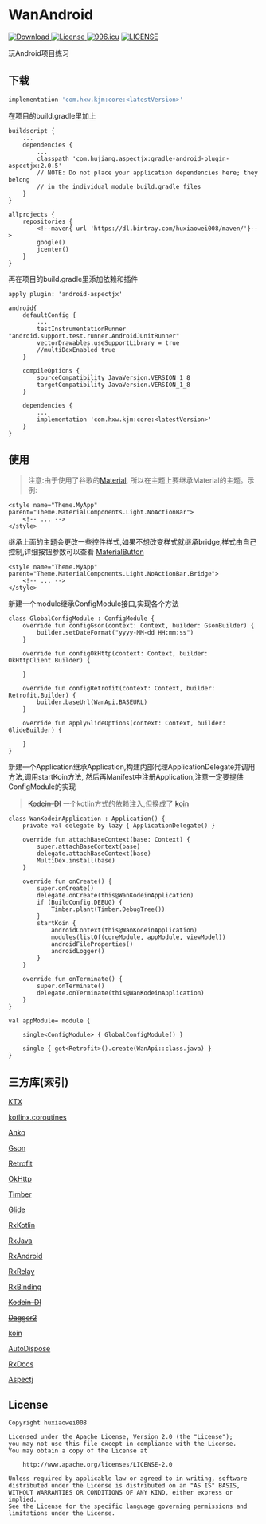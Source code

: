 # WanAndroid
[![Download](https://api.bintray.com/packages/huxiaowei008/maven/Core/images/download.svg) ](https://bintray.com/huxiaowei008/maven/Core/_latestVersion)
[![License](http://img.shields.io/badge/License-Apache%202.0-blue.svg?style=flat-square) ](http://www.apache.org/licenses/LICENSE-2.0)
[![996.icu](https://img.shields.io/badge/link-996.icu-red.svg)](https://996.icu)
[![LICENSE](https://img.shields.io/badge/license-Anti%20996-blue.svg)](https://github.com/996icu/996.ICU/blob/master/LICENSE)

玩Android项目练习

## 下载
```gradle
implementation 'com.hxw.kjm:core:<latestVersion>'
```
在项目的build.gradle里加上
```
buildscript {
    ...
    dependencies {
        ...
        classpath 'com.hujiang.aspectjx:gradle-android-plugin-aspectjx:2.0.5'
        // NOTE: Do not place your application dependencies here; they belong
        // in the individual module build.gradle files
    }
}

allprojects {
    repositories {
        <!--maven{ url 'https://dl.bintray.com/huxiaowei008/maven/'}-->
        google()
        jcenter()
    }
}
```
再在项目的build.gradle里添加依赖和插件
```
apply plugin: 'android-aspectjx'

android{
    defaultConfig {
        ...
        testInstrumentationRunner "android.support.test.runner.AndroidJUnitRunner"
        vectorDrawables.useSupportLibrary = true
        //multiDexEnabled true
    }

    compileOptions {
        sourceCompatibility JavaVersion.VERSION_1_8
        targetCompatibility JavaVersion.VERSION_1_8
    }

    dependencies {
        ...
        implementation 'com.hxw.kjm:core:<latestVersion>'
    }
}
```
## 使用
>注意:由于使用了谷歌的[Material](https://github.com/material-components/material-components-android),
所以在主题上要继承Material的主题。示例:
```
<style name="Theme.MyApp" parent="Theme.MaterialComponents.Light.NoActionBar">
    <!-- ... -->
</style>
```
继承上面的主题会更改一些控件样式,如果不想改变样式就继承bridge,样式由自己控制,详细按钮参数可以查看
[MaterialButton](https://github.com/material-components/material-components-android/blob/master/docs/components/MaterialButton.md)
```
<style name="Theme.MyApp" parent="Theme.MaterialComponents.Light.NoActionBar.Bridge">
    <!-- ... -->
</style>
```
新建一个module继承ConfigModule接口,实现各个方法
```
class GlobalConfigModule : ConfigModule {
    override fun configGson(context: Context, builder: GsonBuilder) {
        builder.setDateFormat("yyyy-MM-dd HH:mm:ss")
    }

    override fun configOkHttp(context: Context, builder: OkHttpClient.Builder) {

    }

    override fun configRetrofit(context: Context, builder: Retrofit.Builder) {
        builder.baseUrl(WanApi.BASEURL)
    }

    override fun applyGlideOptions(context: Context, builder: GlideBuilder) {

    }
}
```
新建一个Application继承Application,构建内部代理ApplicationDelegate并调用方法,调用startKoin方法,
然后再Manifest中注册Application,注意一定要提供ConfigModule的实现
>~~[Kodein-DI](https://github.com/Kodein-Framework/Kodein-DI)~~ 一个kotlin方式的依赖注入,但换成了
>[koin](https://github.com/InsertKoinIO/koin)
```
class WanKodeinApplication : Application() {
    private val delegate by lazy { ApplicationDelegate() }

    override fun attachBaseContext(base: Context) {
        super.attachBaseContext(base)
        delegate.attachBaseContext(base)
        MultiDex.install(base)
    }

    override fun onCreate() {
        super.onCreate()
        delegate.onCreate(this@WanKodeinApplication)
        if (BuildConfig.DEBUG) {
            Timber.plant(Timber.DebugTree())
        }
        startKoin {
            androidContext(this@WanKodeinApplication)
            modules(listOf(coreModule, appModule, viewModel))
            androidFileProperties()
            androidLogger()
        }
    }

    override fun onTerminate() {
        super.onTerminate()
        delegate.onTerminate(this@WanKodeinApplication)
    }
}

val appModule= module {

    single<ConfigModule> { GlobalConfigModule() }

    single { get<Retrofit>().create(WanApi::class.java) }
}
```

## 三方库(索引)
[KTX](https://github.com/android/android-ktx)

[kotlinx.coroutines](https://github.com/Kotlin/kotlinx.coroutines)

[Anko](https://github.com/Kotlin/anko)

[Gson](https://github.com/google/gson)

[Retrofit](https://github.com/square/retrofit)

[OkHttp](https://github.com/square/okhttp)

[Timber](https://github.com/JakeWharton/timber)

[Glide](https://github.com/bumptech/glide)

[RxKotlin](https://github.com/ReactiveX/RxKotlin)

[RxJava](https://github.com/ReactiveX/RxJava/tree/2.x)

[RxAndroid](https://github.com/ReactiveX/RxAndroid/tree/2.x)

[RxRelay](https://github.com/JakeWharton/RxRelay)

[RxBinding](https://github.com/JakeWharton/RxBinding)

~~[Kodein-DI](https://github.com/Kodein-Framework/Kodein-DI)~~

~~[Dagger2](https://github.com/google/dagger)~~

[koin](https://github.com/InsertKoinIO/koin)

[AutoDispose](https://github.com/uber/AutoDispose)

[RxDocs](https://github.com/mcxiaoke/RxDocs)

[Aspectj](https://github.com/HujiangTechnology/gradle_plugin_android_aspectjx)

## License
```
Copyright huxiaowei008

Licensed under the Apache License, Version 2.0 (the "License");
you may not use this file except in compliance with the License.
You may obtain a copy of the License at

    http://www.apache.org/licenses/LICENSE-2.0

Unless required by applicable law or agreed to in writing, software
distributed under the License is distributed on an "AS IS" BASIS,
WITHOUT WARRANTIES OR CONDITIONS OF ANY KIND, either express or implied.
See the License for the specific language governing permissions and
limitations under the License.
```